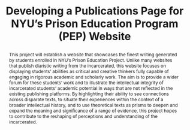 ---
done: 'FALSE'
pid: pep
title: Developing a Publications Page for NYU’s Prison Education Program (PEP) Website
subtitle:
category: DH Seed Grant Recipient
cohort_year: '2020'
abstract: This project will establish a website that showcases the finest writing
  generated by students enrolled in NYU’s Prison Education Project. Unlike many websites
  that publish diaristic writing from the incarcerated, this website focuses on displaying
  students’ abilities as critical and creative thinkers fully capable of engaging
  in rigorous academic and scholarly work. The aim is to provide a wider forum for
  these students’ work and to illustrate the intellectual integrity of incarcerated
  students’ academic potential in ways that are not reflected in the existing publishing
  platforms. By highlighting their ability to see connections across disparate texts,
  to situate their experiences within the context of a broader intellectual history,
  and to use theoretical texts as prisms to deepen and expand the meaning and significance
  of a range of evidence, this project hopes to contribute to the reshaping of perceptions
  and understanding of the incarcerated.
limerick:
pis: jacobs
link: https://prisoneducation.nyu.edu
local_image: pep.jpg
original_img: https://prisoneducation.nyu.edu/wp-content/uploads/2017/07/DSC_0418-1-250x250.jpg
layout: project
---